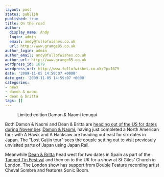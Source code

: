 ```yaml
---
layout: post
status: publish
published: true
title: On the road
author:
  display_name: Andy
  login: admin
  email: andy@fullofwishes.co.uk
  url: http://www.grange85.co.uk
author_login: admin
author_email: andy@fullofwishes.co.uk
author_url: http://www.grange85.co.uk
wordpress_id: 1679
wordpress_url: http://www.fullofwishes.co.uk/?p=1679
date: '2009-11-05 14:59:07 +0000'
date_gmt: '2009-11-05 14:59:07 +0000'
categories:
- news
- damon & naomi
- dean & britta
tags: []
---
```

<p><figure class="caption alignright"><a href="/wp/wp-content/uploads/2009/11/damon_naomi_tenugui.jpg"></a><figcaption class="caption-text">Limited edition Damon & Naomi tenugui</figcaption></figure>
<p>Both Damon & Naomi and Dean & Britta are <a href="http://db.fullofwishes.co.uk/upcoming/">heading out of the US for dates during November</a>. <a href="http://www.damonandnaomi.com">Damon & Naomi</a>, having just completed a North American tour with A Hawk and A Hacksaw are heading out east for <span class="removed_link" title="http://db.fullofwishes.co.uk/upcoming/damon_and_naomi/">six dates in Japan</span>. The "Lost Gaijin tour" sees the couple setting out to visit previosuly unvisited parts of Japan using Japan Rail.</p>
<p>Meanwhile <a href="http://www.deanandbritta.com">Dean & Britta</a> head west for two dates in Spain as part of the <a href="http://tannedtin.com/">Tanned Tin Festival</a> and then on to the UK for a show at St Giles' Church in London. The London show has support from Double Feature recording artist Cheval Sombre and features Sonic Boom.</p>
